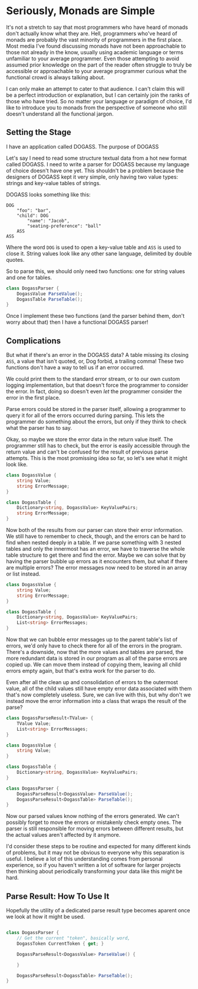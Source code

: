 # Seriously, Monads are Simple

It's not a stretch to say that most programmers who have heard of monads don't
actually know what they are. Hell, programmers who've heard of monads are
probably the vast minority of programmers in the first place. Most media I've
found discussing monads have not been approachable to those not already in the
know, usually using academic language or terms unfamiliar to your average
programmer. Even those attempting to avoid assumed prior knowledge on the part
of the reader often struggle to truly be accessible or approachable to your
average programmer curious what the functional crowd is always talking about.

I can only make an attempt to cater to that audience. I can't claim this will be
a perfect introduction or explanation, but I can certainly join the ranks of
those who have tried. So no matter your language or paradigm of choice, I'd like
to introduce you to monads from the perspective of someone who still doesn't
understand all the functional jargon.

## Setting the Stage

I have an application called DOGASS. The purpose of DOGASS 








Let's say I need to read some structure textual data from a hot new format
called DOGASS. I need to write a parser for DOGASS because my language of choice
doesn't have one yet. This shouldn't be a problem because the designers of
DOGASS kept it very simple, only having two value types: strings and key-value
tables of strings.

DOGASS looks something like this:

```
DOG
    "foo": "bar",
    "child": DOG
        "name": "Jacob",
        "seating-preference": "ball"
    ASS
ASS
```

Where the word `DOG` is used to open a key-value table and `ASS` is used to
close it. String values look like any other sane language, delimited by double
quotes.

So to parse this, we should only need two functions: one for string values and
one for tables.

```c#
class DogassParser {
    DogassValue ParseValue();
    DogassTable ParseTable();
}
```

Once I implement these two functions (and the parser behind them, don't worry
about that) then I have a functional DOGASS parser!

## Complications

But what if there's an error in the DOGASS data? A table missing its closing
`ASS`, a value that isn't quoted, or, Dog forbid, a trailing comma! These two
functions don't have a way to tell us if an error occurred.

We could print them to the standard error stream, or to our own custom logging
implementation, but that doesn't force the programmer to consider the error. In
fact, doing so doesn't even *let* the programmer consider the error in the first
place.

Parse errors could be stored in the parser itself, allowing a programmer to
query it for all of the errors occurred during parsing. This lets the programmer
do something about the errors, but only if they think to check what the parser
has to say.

Okay, so maybe we store the error data in the return value itself. The
programmer still has to check, but the error is easily accessible through the
return value and can't be confused for the result of previous parse attempts.
This is the most promissing idea so far, so let's see what it might look like.

```c#
class DogassValue {
    string Value;
    string ErrorMessage;
}

class DogassTable {
    Dictionary<string, DogassValue> KeyValuePairs;
    string ErrorMessage;
}
```

Now both of the results from our parser can store their error information. We
still have to remember to check, though, and the errors can be hard to find when
nested deeply in a table. If we parse something with 3 nested tables and only
the innermost has an error, we have to traverse the whole table structure to get
there and find the error. Maybe we can solve that by having the parser bubble
up errors as it encounters them, but what if there are multiple errors? The
error messages now need to be stored in an array or list instead.

```c#
class DogassValue {
    string Value;
    string ErrorMessage;
}

class DogassTable {
    Dictionary<string, DogassValue> KeyValuePairs;
    List<string> ErrorMessages;
}
```

Now that we can bubble error messages up to the parent table's list of errors,
we'd only have to check there for all of the errors in the program. There's a
downside, now that the more values and tables are parsed, the more redundant
data is stored in our program as all of the parse errors are copied up. We can
move them instead of copying them, leaving all child errors empty again, but
that's extra work for the parser to do.

Even after all the clean up and consolidation of errors to the outermost value,
all of the child values still have empty error data associated with them that's
now completely useless. Sure, we can live with this, but why don't we instead
move the error information into a class that wraps the result of the parse?

```cs
class DogassParseResult<TValue> {
    TValue Value;
    List<string> ErrorMessages;
}

class DogassValue {
    string Value;
}

class DogassTable {
    Dictionary<string, DogassValue> KeyValuePairs;
}

class DogassParser {
    DogassParseResult<DogassValue> ParseValue();
    DogassParseResult<DogassTable> ParseTable();
}
```

Now our parsed values know nothing of the errors generated. We can't possibly
forget to move the errors or mistakenly check empty ones. The parser is still
responsible for moving errors between different results, but the actual values
aren't affected by it anymore.

I'd consider these steps to be routine and expected for many different kinds of
problems, but it may not be obvious to everyone why this separation is useful. I
believe a lot of this understanding comes from personal experience, so if you
haven't written a lot of software for larger projects then thinking about
periodically transforming your data like this might be hard.

## Parse Result: How To Use It

Hopefully the utility of a dedicated parse result type becomes aparent once we
look at how it might be used.

```c#

class DogassParser {
    // Get the current "token", basically word, 
    DogassToken CurrentToken { get; }

    DogassParseResult<DogassValue> ParseValue() {

    }

    DogassParseResult<DogassTable> ParseTable();
}
```
